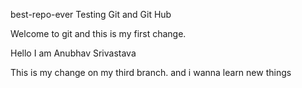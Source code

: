 best-repo-ever
Testing Git and Git Hub

Welcome to git and this is my first change.

Hello I am Anubhav Srivastava

This is my change on my third branch.
and i wanna learn new things